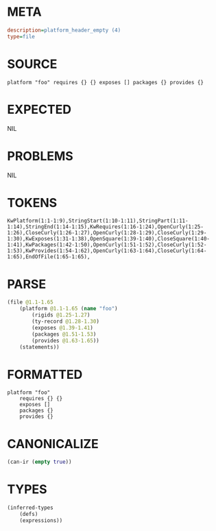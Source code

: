 # META
~~~ini
description=platform_header_empty (4)
type=file
~~~
# SOURCE
~~~roc
platform "foo" requires {} {} exposes [] packages {} provides {}
~~~
# EXPECTED
NIL
# PROBLEMS
NIL
# TOKENS
~~~zig
KwPlatform(1:1-1:9),StringStart(1:10-1:11),StringPart(1:11-1:14),StringEnd(1:14-1:15),KwRequires(1:16-1:24),OpenCurly(1:25-1:26),CloseCurly(1:26-1:27),OpenCurly(1:28-1:29),CloseCurly(1:29-1:30),KwExposes(1:31-1:38),OpenSquare(1:39-1:40),CloseSquare(1:40-1:41),KwPackages(1:42-1:50),OpenCurly(1:51-1:52),CloseCurly(1:52-1:53),KwProvides(1:54-1:62),OpenCurly(1:63-1:64),CloseCurly(1:64-1:65),EndOfFile(1:65-1:65),
~~~
# PARSE
~~~clojure
(file @1.1-1.65
	(platform @1.1-1.65 (name "foo")
		(rigids @1.25-1.27)
		(ty-record @1.28-1.30)
		(exposes @1.39-1.41)
		(packages @1.51-1.53)
		(provides @1.63-1.65))
	(statements))
~~~
# FORMATTED
~~~roc
platform "foo"
	requires {} {}
	exposes []
	packages {}
	provides {}
~~~
# CANONICALIZE
~~~clojure
(can-ir (empty true))
~~~
# TYPES
~~~clojure
(inferred-types
	(defs)
	(expressions))
~~~
